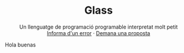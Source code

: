 <h1 align="center">Glass</h1>

<p align="center">
Un llenguatge de programació programable interpretat molt petit
<br />
<a href="https://github.com/othneildrew/Best-README-Template/issues">Informa d'un error</a>
·
<a href="https://github.com/othneildrew/Best-README-Template/issues">Demana una proposta</a>
</p>

Hola buenas